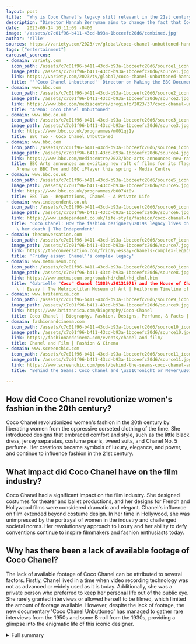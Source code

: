 ```yaml
---
layout: post
title:  "Why is Coco Chanel's legacy still relevant in the 21st century?"
description: "Director Hannah Berryman aims to change the fact that Coco Chanel's legacy has rarely been tackled on screen with a new feature-length BBC Two documentary about the designer."
date:   2023-09-14 10:11:09 -0400
image: '/assets/c7c01f96-b411-43cd-b93a-1bcceefc20d6/combined.jpg'
author: 'ellie'
sources: https://variety.com/2023/tv/global/coco-chanel-unbuttoned-hannah-berryman-bbc-influencer-1235717611/ https://www.bbc.com/mediacentre/proginfo/2023/37/coco-chanel-unbuttoned https://www.bbc.co.uk/programmes/m001qj1y https://www.bbc.com/mediacentre/2023/bbc-arts-announces-new-raft-of-films-arena https://www.bbc.co.uk/programmes/b0074t0v https://www.independent.co.uk/life-style/fashion/coco-chanel-fashion-death-b1784447.html https://theconversation.com/friday-essay-chanels-complex-legacy-172761 https://www.metmuseum.org/toah/hd/chnl/hd_chnl.htm https://www.britannica.com/biography/Coco-Chanel https://fashionandcinema.com/events/chanel-and-film/ https://www.screenchic.com/post/behind-the-seams-coco-chanel-and-1931-s-tonight-or-never
tags: ["entertainment"]
carousel_sources:
- domain: variety.com
  icon_path: /assets/c7c01f96-b411-43cd-b93a-1bcceefc20d6/source1_icon.jpg
  image_path: /assets/c7c01f96-b411-43cd-b93a-1bcceefc20d6/source1.jpg
  link: https://variety.com/2023/tv/global/coco-chanel-unbuttoned-hannah-berryman-bbc-influencer-1235717611/
  title: '''Coco Chanel Unbuttoned'' Director on Making the BBC Documentary - Variety'
- domain: www.bbc.com
  icon_path: /assets/c7c01f96-b411-43cd-b93a-1bcceefc20d6/source2_icon.jpg
  image_path: /assets/c7c01f96-b411-43cd-b93a-1bcceefc20d6/source2.jpg
  link: https://www.bbc.com/mediacentre/proginfo/2023/37/coco-chanel-unbuttoned
  title: 'Arena: Coco Chanel Unbuttoned'
- domain: www.bbc.co.uk
  icon_path: /assets/c7c01f96-b411-43cd-b93a-1bcceefc20d6/source3_icon.jpg
  image_path: /assets/c7c01f96-b411-43cd-b93a-1bcceefc20d6/source3.jpg
  link: https://www.bbc.co.uk/programmes/m001qj1y
  title: BBC Two - Coco Chanel Unbuttoned
- domain: www.bbc.com
  icon_path: /assets/c7c01f96-b411-43cd-b93a-1bcceefc20d6/source4_icon.jpg
  image_path: /assets/c7c01f96-b411-43cd-b93a-1bcceefc20d6/source4.jpg
  link: https://www.bbc.com/mediacentre/2023/bbc-arts-announces-new-raft-of-films-arena
  title: BBC Arts announces an exciting new raft of films for its flagship strand
    Arena on BBC Two and BBC iPlayer this spring - Media Centre
- domain: www.bbc.co.uk
  icon_path: /assets/c7c01f96-b411-43cd-b93a-1bcceefc20d6/source5_icon.jpg
  image_path: /assets/c7c01f96-b411-43cd-b93a-1bcceefc20d6/source5.jpg
  link: https://www.bbc.co.uk/programmes/b0074t0v
  title: BBC Two - Reputations, Chanel - A Private Life
- domain: www.independent.co.uk
  icon_path: /assets/c7c01f96-b411-43cd-b93a-1bcceefc20d6/source6_icon.jpg
  image_path: /assets/c7c01f96-b411-43cd-b93a-1bcceefc20d6/source6.jpg
  link: https://www.independent.co.uk/life-style/fashion/coco-chanel-fashion-death-b1784447.html
  title: "Coco Chanel: How the fashion designer\u2019s legacy lives on 50 years after\
    \ her death | The Independent"
- domain: theconversation.com
  icon_path: /assets/c7c01f96-b411-43cd-b93a-1bcceefc20d6/source7_icon.jpg
  image_path: /assets/c7c01f96-b411-43cd-b93a-1bcceefc20d6/source7.jpg
  link: https://theconversation.com/friday-essay-chanels-complex-legacy-172761
  title: 'Friday essay: Chanel''s complex legacy'
- domain: www.metmuseum.org
  icon_path: /assets/c7c01f96-b411-43cd-b93a-1bcceefc20d6/source8_icon.jpg
  image_path: /assets/c7c01f96-b411-43cd-b93a-1bcceefc20d6/source8.jpg
  link: https://www.metmuseum.org/toah/hd/chnl/hd_chnl.htm
  title: "Gabrielle "Coco" Chanel (1883\u20131971) and the House of Chanel\
    \ | Essay | The Metropolitan Museum of Art | Heilbrunn Timeline of Art History"
- domain: www.britannica.com
  icon_path: /assets/c7c01f96-b411-43cd-b93a-1bcceefc20d6/source9_icon.jpg
  image_path: /assets/c7c01f96-b411-43cd-b93a-1bcceefc20d6/source9.jpg
  link: https://www.britannica.com/biography/Coco-Chanel
  title: Coco Chanel | Biography, Fashion, Designs, Perfume, & Facts | Britannica
- domain: fashionandcinema.com
  icon_path: /assets/c7c01f96-b411-43cd-b93a-1bcceefc20d6/source10_icon.jpg
  image_path: /assets/c7c01f96-b411-43cd-b93a-1bcceefc20d6/source10.jpg
  link: https://fashionandcinema.com/events/chanel-and-film/
  title: Chanel and Film | Fashion & Cinema
- domain: www.screenchic.com
  icon_path: /assets/c7c01f96-b411-43cd-b93a-1bcceefc20d6/source11_icon.jpg
  image_path: /assets/c7c01f96-b411-43cd-b93a-1bcceefc20d6/source11.jpg
  link: https://www.screenchic.com/post/behind-the-seams-coco-chanel-and-1931-s-tonight-or-never
  title: "Behind the Seams: Coco Chanel and \u201CTonight or Never\u201D"

---
```


## How did Coco Chanel revolutionize women's fashion in the 20th century?
Coco Chanel revolutionized women's fashion in the 20th century by liberating women from the oppressive corseted clothing of the time. She introduced designs that embraced comfort and style, such as the little black dress, jersey separates, costume pearls, tweed suits, and Chanel No. 5 perfume. Her creations became symbols of luxury, elegance, and power, and continue to influence fashion in the 21st century.

## What impact did Coco Chanel have on the film industry?
Coco Chanel had a significant impact on the film industry. She designed costumes for theater and ballet productions, and her designs for French and Hollywood films were considered dramatic and elegant. Chanel's influence on film extended beyond costume design. In her time in Hollywood, she was unimpressed by the portrayal of women in the industry and challenged societal norms. Her revolutionary approach to luxury and her ability to defy conventions continue to inspire filmmakers and fashion enthusiasts today.

## Why has there been a lack of available footage of Coco Chanel?
The lack of available footage of Coco Chanel can be attributed to several factors. Firstly, Chanel lived in a time when video recording technology was not as advanced or widely used as it is today. Additionally, she was a private person who preferred to keep her personal life out of the public eye. She rarely granted interviews or allowed herself to be filmed, which limited the amount of footage available. However, despite the lack of footage, the new documentary 'Coco Chanel Unbuttoned' has managed to gather rare interviews from the 1950s and some B-roll from the 1930s, providing a glimpse into the enigmatic life of this iconic designer.



<details>
  <summary>Full summary</summary>
<p>Coco Chanel, the iconic fashion designer, is finally getting the on-screen treatment she deserves in a new mesmerizing documentary directed by Hannah Berryman. Titled 'Coco Chanel Unbuttoned,' the film delves into the remarkable life and legacy of Chanel, a woman who defied conventions and revolutionized women's fashion.</p>
<p>One of the reasons Chanel's story has rarely been explored on screen is the lack of available footage of her. However, Berryman and her team have managed to gather rare interviews from the 1950s and some B-roll from the 1930s, providing a glimpse into the life of this enigmatic designer.</p>
<p>The documentary takes viewers through Chanel's early years as an orphan and her captivating relationships with glamorous men. It also sheds light on her time in Hollywood, where she experienced success but ultimately returned to France, unimpressed by the portrayal of women in the film industry.</p>
<p>Chanel's impact on women's fashion is immeasurable. She liberated women from the oppressive corseted clothing of the time and introduced designs that embraced comfort and style. Her creations, such as the little black dress, jersey separates, costume pearls, tweed suits, and Chanel No. 5 perfume, continue to be symbols of luxury, elegance, and power in the 21st century.</p>
<p>To bring Chanel's story to life, the documentary includes exclusive interviews with her biographers, fashion experts, and those who knew her well. Interviews with key figures such as Coco's long-time assistant Lilou Marquand, Jackie Rogers, Caroline de Maigret, Misa Hylton, Jerry Hall, and Georgia provide invaluable insights into the incredible life of this visionary designer.</p>
<p>The film not only celebrates Chanel's enduring legacy but also explores the impact she made on 20th-century fashion and culture. Her revolutionary approach to luxury and her ability to challenge societal norms continue to influence designers and fashion enthusiasts to this day.</p>
<p>In addition to the upcoming documentary, fans of Chanel can also look forward to an Arena documentary that focuses on her creations. This film includes interviews with individuals who knew her intimately, as well as contributions from Chanel's biographers and fashion experts.</p>
<p>Coco Chanel was not only a fashion icon but also had a significant relationship with the world of film. She designed costumes for theater and ballet productions, and her designs for French and Hollywood films were considered dramatic and elegant.</p>
<p>The release of the documentary by Hannah Berryman and the upcoming Arena documentary on Chanel's creations is a testament to the enduring legacy of Coco Chanel. Her extraordinary life and influence continue to captivate audiences, and these films provide an enthralling glimpse into the world of this iconic designer.</p>
</details>
